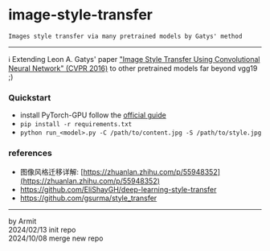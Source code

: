 # image-style-transfer

    Images style transfer via many pretrained models by Gatys' method

----

ℹ Extending Leon A. Gatys' paper ["Image Style Transfer Using Convolutional Neural Network" (CVPR 2016)](https://www.cv-foundation.org/openaccess/content_cvpr_2016/papers/Gatys_Image_Style_Transfer_CVPR_2016_paper.pdf) to other pretrained models far beyond vgg19 ;)


### Quickstart

- install PyTorch-GPU follow the [official guide](https://pytorch.org/get-started/locally/)
- `pip install -r requirements.txt`
- `python run_<model>.py -C /path/to/content.jpg -S /path/to/style.jpg`


### references

- 图像风格迁移详解: [https://zhuanlan.zhihu.com/p/55948352](https://zhuanlan.zhihu.com/p/55948352)
- https://github.com/EliShayGH/deep-learning-style-transfer
- https://github.com/gsurma/style_transfer

----
by Armit  
2024/02/13 init repo  
2024/10/08 merge new repo  
